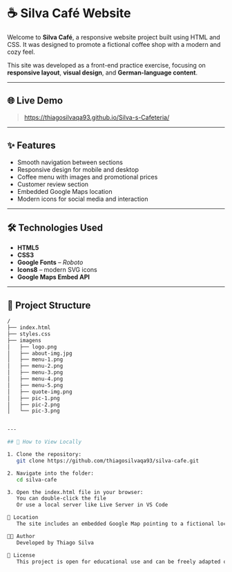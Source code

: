 # ☕ Silva Café Website

Welcome to **Silva Café**, a responsive website project built using HTML and CSS. It was designed to promote a fictional coffee shop with a modern and cozy feel.

This site was developed as a front-end practice exercise, focusing on **responsive layout**, **visual design**, and **German-language content**.

---

## 🌐 Live Demo

> https://thiagosilvaqa93.github.io/Silva-s-Cafeteria/

---

## ✨ Features

- Smooth navigation between sections
- Responsive design for mobile and desktop
- Coffee menu with images and promotional prices
- Customer review section
- Embedded Google Maps location
- Modern icons for social media and interaction

---

## 🛠️ Technologies Used

- **HTML5**  
- **CSS3**  
- **Google Fonts** – *Roboto*  
- **Icons8** – modern SVG icons  
- **Google Maps Embed API**

---

## 📁 Project Structure
```bash
/
├── index.html
├── styles.css
├── imagens
│   ├── logo.png
│   ├── about-img.jpg
│   ├── menu-1.png
│   ├── menu-2.png
│   ├── menu-3.png
│   ├── menu-4.png
│   ├── menu-5.png
│   ├── quote-img.png
│   ├── pic-1.png
│   ├── pic-2.png
│   └── pic-3.png


---

## 🚀 How to View Locally

1. Clone the repository:
   git clone https://github.com/thiagosilvaqa93/silva-cafe.git

2. Navigate into the folder:
   cd silva-cafe

3. Open the index.html file in your browser:
   You can double-click the file
   Or use a local server like Live Server in VS Code

📍 Location
   The site includes an embedded Google Map pointing to a fictional location near the Brandenburg Gate (Brandenburger Tor) in Berlin, Germany.

👨‍💻 Author
   Developed by Thiago Silva

📄 License
   This project is open for educational use and can be freely adapted or used as a learning base.
